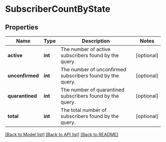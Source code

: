 # SubscriberCountByState

## Properties
Name | Type | Description | Notes
------------ | ------------- | ------------- | -------------
**active** | **int** | The number of active subscribers found by the query. | [optional] 
**unconfirmed** | **int** | The number of unconfirmed subscribers found by the query. | [optional] 
**quarantined** | **int** | The number of quarantined subscribers found by the query. | [optional] 
**total** | **int** | The total number of subscribers found by the query. | [optional] 

[[Back to Model list]](../README.md#documentation-for-models) [[Back to API list]](../README.md#documentation-for-api-endpoints) [[Back to README]](../README.md)


